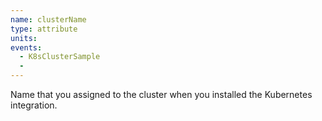 ```yaml
---
name: clusterName
type: attribute
units:
events:
  - K8sClusterSample
  - 
---
```


Name that you assigned to the cluster when you installed the Kubernetes integration.